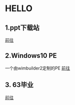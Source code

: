 <h1>HELLO</h1>
<h2>1.ppt下载站</h2>
<a href="/404.html" title="404">前往</a>
<h2>2.Windows10 PE</h2>
一个由wimbuilder2定制的PE
<a href="/404.html" title="404">前往</a>
<h2>3. 63毕业</h2>
<a href="/63.html" title="超链接title">前往</a>
